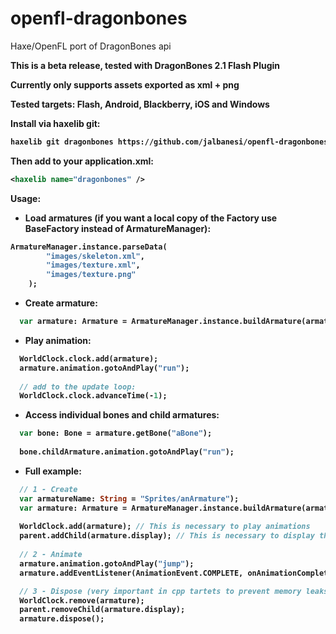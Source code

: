openfl-dragonbones
==================

Haxe/OpenFL port of DragonBones api

<b>
This is a beta release, tested with DragonBones 2.1 Flash Plugin

<b>Currently only supports assets exported as xml + png

<b>Tested targets: Flash, Android, Blackberry, iOS and Windows


Install via haxelib git:
```Bash
haxelib git dragonbones https://github.com/jalbanesi/openfl-dragonbones.git
```

Then add to your application.xml:
```Xml
<haxelib name="dragonbones" />
```


Usage:

- Load armatures (if you want a local copy of the Factory use BaseFactory instead of ArmatureManager):

```Haxe
ArmatureManager.instance.parseData(		
		"images/skeleton.xml", 
		"images/texture.xml",
		"images/texture.png" 
	);	
```

- Create armature:

```Haxe
  var armature: Armature = ArmatureManager.instance.buildArmature(armatureName);
```

- Play animation:

```Haxe
  WorldClock.clock.add(armature);
  armature.animation.gotoAndPlay("run");
  
  // add to the update loop:
  WorldClock.clock.advanceTime(-1);
```  

- Access individual bones and child armatures:  

```Haxe
  var bone: Bone = armature.getBone("aBone");
  
  bone.childArmature.animation.gotoAndPlay("run");
```

- Full example:
 
```Haxe
  // 1 - Create
  var armatureName: String = "Sprites/anArmature");
  var armature: Armature = ArmatureManager.instance.buildArmature(armatureName);
  
  WorldClock.add(armature); // This is necessary to play animations
  parent.addChild(armature.display); // This is necessary to display the armature. parent is a DisplayObjectContainer, like a Sprite
  
  // 2 - Animate
  armature.animation.gotoAndPlay("jump");
  armature.addEventListener(AnimationEvent.COMPLETE, onAnimationComplete); 

  // 3 - Dispose (very important in cpp tartets to prevent memory leaks
  WorldClock.remove(armature);
  parent.removeChild(armature.display);
  armature.dispose();
```
